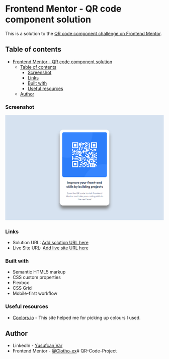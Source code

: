 # Frontend Mentor - QR code component solution

This is a solution to the [QR code component challenge on Frontend Mentor](https://www.frontendmentor.io/challenges/qr-code-component-iux_sIO_H). 

## Table of contents

- [Frontend Mentor - QR code component solution](#frontend-mentor---qr-code-component-solution)
  - [Table of contents](#table-of-contents)
    - [Screenshot](#screenshot)
    - [Links](#links)
    - [Built with](#built-with)
    - [Useful resources](#useful-resources)
  - [Author](#author)

### Screenshot

![](./images/screenshot.png)

### Links

- Solution URL: [Add solution URL here](https://your-solution-url.com)
- Live Site URL: [Add live site URL here](https://your-live-site-url.com)

### Built with

- Semantic HTML5 markup
- CSS custom properties
- Flexbox
- CSS Grid
- Mobile-first workflow

### Useful resources

- [Coolors.io](https://coolors.co/) - This site helped me for picking up colours I used.

## Author

- LinkedIn - [Yusufcan Var](https://www.linkedin.com/in/clotho/)
- Frontend Mentor - [@Clotho-ex](https://www.frontendmentor.io/profile/Clotho-ex)# QR-Code-Project
